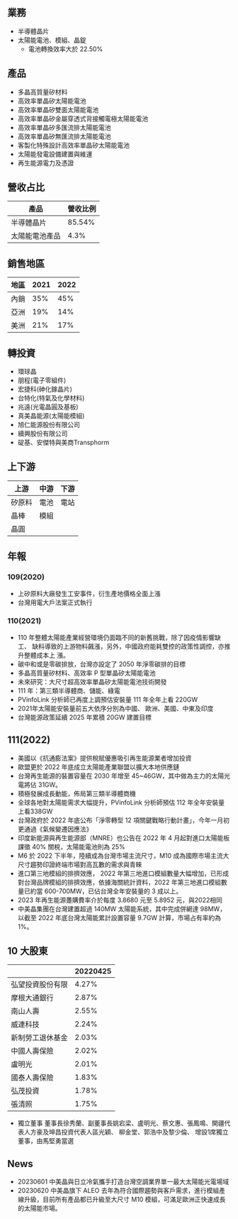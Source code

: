 ## 業務

- 半導體晶片
- 太陽能電池、模組、晶錠
	- 電池轉換效率大於 22.50%

## 產品
* 多晶高質量矽材料 
* 高效率單晶矽太陽能電池
* 高效率單晶矽雙面太陽能電池
* 高效率單晶矽金屬穿透式背接觸電極太陽能電池
* 高效率單晶矽多匯流排太陽能電池
* 高效率單晶矽無匯流排太陽能電池
* 客製化特殊設計高效率單晶矽太陽能電池
* 太陽能發電設備建置與維運
* 再生能源電力及憑證

## 營收占比
|產品|營收比例|
|--|--|
|半導體晶片|85.54%|
|太陽能電池產品|4.3%|

## 銷售地區
|地區|2021|2022|
|--|--|--|
|內銷|35%|45%|
|亞洲|19%|14%|
|美洲|21%|17%|


## 轉投資
* 環球晶
* 朋程(電子零組件)
* 宏捷科(砷化鎵晶片)
* 台特化(特氣及化學材料)
* 兆遠(光電晶圓及基板)
* 真美晶能源(太陽能模組)
* 旭仁能源股份有限公司
* 續興股份有限公司
* 碇基、安傑特與美商Transphorm

## 上下游

|上游|中游|下游|
|--|--|--|
|矽原料|電池|電站|
|晶棒|模組||
|晶圓|||


## 年報
### 109(2020)
* 上矽原料大廠發生工安事件，衍生產地價格全面上漲
* 台灣用電大戶法案正式執行
### 110(2021)
- 110 年整體太陽能產業經營環境仍面臨不同的新舊挑戰，除了因疫情影響缺工、
  缺料導致的上游物料飆漲，另外，中國政府能耗雙控的政策性調控，亦推升整體成本上
  漲。
- 碳中和或是零碳排放，台灣亦設定了 2050 年淨零碳排的目標
- 多晶高質量矽材料、高效率 P 型單晶矽太陽能電池
- 未來研究：大尺寸超高效率單晶矽太陽能電池技術開發
- 111 年：第三類半導體商、儲能、綠電
- PVinfoLink 分析師已再度上調預估安裝量 111 年全年上看 220GW
- 2021年太陽能安裝量前五大依序分別為中國、 歐洲、美國、中東及印度
- 台灣能源政策延續 2025 年累積 20GW 建置目標
## 111(2022)
* 美國以《抗通膨法案》提供稅賦優惠吸引再生能源業者增加投資
* 歐盟更於 2022 年底成立太陽能產業聯盟以擴大本地供應鏈
* 台灣再生能源的裝置容量在 2030 年增至 45~46GW，其中做為主力的太陽光電將佔 31GW。
* 積極發展成長動能，佈局第三類半導體商機
* 全球各地對太陽能需求大幅提升，PVinfoLink 分析師預估 112 年全年安裝量上看338GW
* 台灣政府於 2022 年底公布「淨零轉型 12 項關鍵戰略行動計畫」，今年一月初更通過《氣候變遷因應法》
* 印度新能源與再生能源部（MNRE）也公告在 2022 年 4 月起對進口太陽能板課徵 40% 關稅，太陽能電池則為 25%
* M6 於 2022 下半年，陸續成為台灣市場主流尺寸，M10 成為國際市場主流大尺寸趨勢印證終端市場對高瓦數的需求與青睞
* 進口第三地模組的排擠效應， 2022 年第三地進口模組數量大幅增加，已形成對台灣品牌模組的排擠效應，依據海關統計資料，2022 年第三地進口模組數量已約當 600-700MW，已佔台灣全年安裝量的 3 成以上。
* 2023 年再生能源躉購費率介於每度 3.8680 元至 5.8952 元，與2022相同
* 中美晶集團在台灣建置超過 140MW 太陽能系統，其中完成併網達 98MW，以截至 2022 年底台灣太陽能累計設置容量 9.7GW 計算，市場占有率約為 1%。


## 10 大股東

|                  | 20220425 |
| ---------------- | -------- |
| 弘望投資股份有限 | 4.27%    |
| 摩根大通銀行     | 2.87%    |
| 南山人壽         | 2.55%    |
| 威連科技         | 2.24%    |
| 新制勞工退休基金 | 2.03%    |
| 中國人壽保險     | 2.02%    |
| 盧明光           | 2.01%    |
| 國泰人壽保險     | 1.83%    |
| 弘茂投資         | 1.78%    |
| 張清照           | 1.75%    |

* 獨立董事
董事長徐秀蘭、副董事長姚宕梁、盧明光、蔡文惠、張鳳鳴、開疆代表人方豪及坤昌投資代表人區光穎、 柳金堂、郭浩中及黎少倫、 增設1席獨立董事，由馬堅勇當選

## News
* 20230601 中美晶與日立冷氣攜手打造台灣空調業界單一最大太陽能光電場域
* 20230620 中美晶旗下 ALEO 去年為符合國際趨勢與客戶需求，進行模組產線升級，目前所有產品都已升級至大尺寸 M10 模組，可滿足歐洲正快速成長的太陽能市場。
